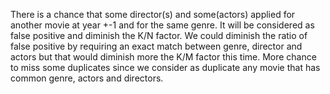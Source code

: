 There is a chance that some director(s) and some(actors) applied for another movie at year +-1 and for the same genre.
It will be considered as false positive and diminish the K/N factor.
We could diminish the ratio of false positive by requiring an exact match between genre, director and actors but that would 
diminish more the K/M factor this time.
More chance to miss some duplicates since we consider as duplicate any movie that has common genre, actors and directors.

